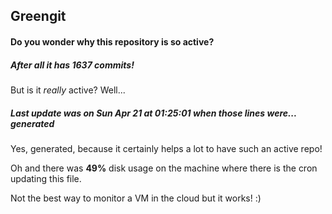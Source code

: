 ## Greengit

#### Do you wonder why this repository is so active?

##### After all it has 1637 commits!

But is it *really* active? Well...

##### Last update was on Sun Apr 21 at 01:25:01 when those lines were... generated

Yes, generated, because it certainly helps a lot to have such an active repo!

Oh and there was **49%** disk usage on the machine
where there is the cron updating this file.

Not the best way to monitor a VM in the cloud but it works! :)
